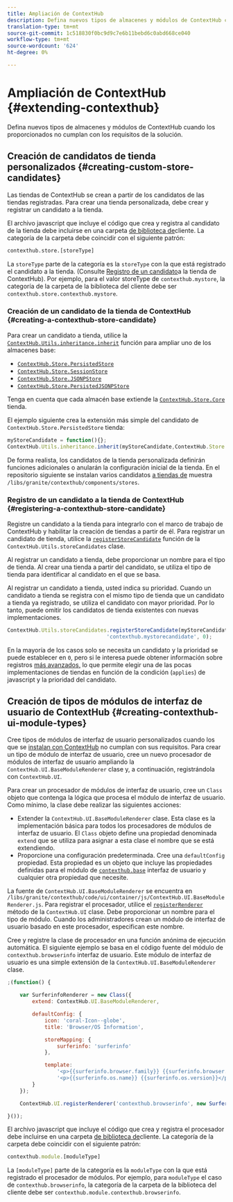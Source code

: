 ```yaml
---
title: Ampliación de ContextHub
description: Defina nuevos tipos de almacenes y módulos de ContextHub cuando los proporcionados no cumplan con los requisitos de la solución
translation-type: tm+mt
source-git-commit: 1c518830f0bc9d9c7e6b11bebd6c0abd668ce040
workflow-type: tm+mt
source-wordcount: '624'
ht-degree: 0%

---
```



# Ampliación de ContextHub {#extending-contexthub}

Defina nuevos tipos de almacenes y módulos de ContextHub cuando los proporcionados no cumplan con los requisitos de la solución.

## Creación de candidatos de tienda personalizados {#creating-custom-store-candidates}

Las tiendas de ContextHub se crean a partir de los candidatos de las tiendas registradas. Para crear una tienda personalizada, debe crear y registrar un candidato a la tienda.

El archivo javascript que incluye el código que crea y registra al candidato de la tienda debe incluirse en una carpeta [de biblioteca de](/help/implementing/developing/introduction/clientlibs.md)cliente. La categoría de la carpeta debe coincidir con el siguiente patrón:

```xml
contexthub.store.[storeType]
```

La `storeType` parte de la categoría es la `storeType` con la que está registrado el candidato a la tienda. (Consulte [Registro de un candidato](#registering-a-contexthub-store-candidate)a la tienda de ContextHub). Por ejemplo, para el valor storeType de `contexthub.mystore`, la categoría de la carpeta de la biblioteca del cliente debe ser `contexthub.store.contexthub.mystore`.

### Creación de un candidato de la tienda de ContextHub {#creating-a-contexthub-store-candidate}

Para crear un candidato a tienda, utilice la [`ContextHub.Utils.inheritance.inherit`](contexthub-api.md#inherit-child-parent) función para ampliar uno de los almacenes base:

* [`ContextHub.Store.PersistedStore`](contexthub-api.md#contexthub-store-persistedstore)
* [`ContextHub.Store.SessionStore`](contexthub-api.md#contexthub-store-sessionstore)
* [`ContextHub.Store.JSONPStore`](contexthub-api.md#contexthub-store-jsonpstore)
* [`ContextHub.Store.PersistedJSONPStore`](contexthub-api.md#contexthub-store-persistedjsonpstore)

Tenga en cuenta que cada almacén base extiende la [`ContextHub.Store.Core`](contexthub-api.md#contexthub-store-core) tienda.

El ejemplo siguiente crea la extensión más simple del candidato de `ContextHub.Store.PersistedStore` tienda:

```javascript
myStoreCandidate = function(){};
ContextHub.Utils.inheritance.inherit(myStoreCandidate,ContextHub.Store.PersistedStore);
```

De forma realista, los candidatos de la tienda personalizada definirán funciones adicionales o anularán la configuración inicial de la tienda. En el repositorio siguiente se instalan varios candidatos [a tiendas de](sample-stores.md) muestra `/libs/granite/contexthub/components/stores`.

### Registro de un candidato a la tienda de ContextHub {#registering-a-contexthub-store-candidate}

Registre un candidato a la tienda para integrarlo con el marco de trabajo de ContextHub y habilitar la creación de tiendas a partir de él. Para registrar un candidato de tienda, utilice la [`registerStoreCandidate`](contexthub-api.md#registerstorecandidate-store-storetype-priority-applies) función de la `ContextHub.Utils.storeCandidates` clase.

Al registrar un candidato a tienda, debe proporcionar un nombre para el tipo de tienda. Al crear una tienda a partir del candidato, se utiliza el tipo de tienda para identificar al candidato en el que se basa.

Al registrar un candidato a tienda, usted indica su prioridad. Cuando un candidato a tienda se registra con el mismo tipo de tienda que un candidato a tienda ya registrado, se utiliza el candidato con mayor prioridad. Por lo tanto, puede omitir los candidatos de tienda existentes con nuevas implementaciones.

```javascript
ContextHub.Utils.storeCandidates.registerStoreCandidate(myStoreCandidate,
                                'contexthub.mystorecandidate', 0);
```

En la mayoría de los casos solo se necesita un candidato y la prioridad se puede establecer en `0`, pero si le interesa puede obtener información sobre registros [más avanzados,](contexthub-api.md#registerstorecandidate-store-storetype-priority-applies) lo que permite elegir una de las pocas implementaciones de tiendas en función de la condición (`applies`) de javascript y la prioridad del candidato.

## Creación de tipos de módulos de interfaz de usuario de ContextHub {#creating-contexthub-ui-module-types}

Cree tipos de módulos de interfaz de usuario personalizados cuando los que se [instalan con ContextHub](sample-modules.md) no cumplan con sus requisitos. Para crear un tipo de módulo de interfaz de usuario, cree un nuevo procesador de módulos de interfaz de usuario ampliando la `ContextHub.UI.BaseModuleRenderer` clase y, a continuación, registrándola con `ContextHub.UI`.

Para crear un procesador de módulos de interfaz de usuario, cree un `Class` objeto que contenga la lógica que procesa el módulo de interfaz de usuario. Como mínimo, la clase debe realizar las siguientes acciones:

* Extender la `ContextHub.UI.BaseModuleRenderer` clase. Esta clase es la implementación básica para todos los procesadores de módulos de interfaz de usuario. El `Class` objeto define una propiedad denominada `extend` que se utiliza para asignar a esta clase el nombre que se está extendiendo.
* Proporcione una configuración predeterminada. Cree una `defaultConfig` propiedad. Esta propiedad es un objeto que incluye las propiedades definidas para el módulo de [`contexthub.base`](sample-modules.md#contexthub-base-ui-module-type) interfaz de usuario y cualquier otra propiedad que necesite.

La fuente de `ContextHub.UI.BaseModuleRenderer` se encuentra en `/libs/granite/contexthub/code/ui/container/js/ContextHub.UI.BaseModuleRenderer.js`.  Para registrar el procesador, utilice el [`registerRenderer`](contexthub-api.md#registerrenderer-moduletype-renderer-dontrender) método de la `ContextHub.UI` clase. Debe proporcionar un nombre para el tipo de módulo. Cuando los administradores crean un módulo de interfaz de usuario basado en este procesador, especifican este nombre.

Cree y registre la clase de procesador en una función anónima de ejecución automática. El siguiente ejemplo se basa en el código fuente del módulo de `contexthub.browserinfo` interfaz de usuario. Este módulo de interfaz de usuario es una simple extensión de la `ContextHub.UI.BaseModuleRenderer` clase.

```javascript
;(function() {

    var SurferinfoRenderer = new Class({
        extend: ContextHub.UI.BaseModuleRenderer,

        defaultConfig: {
            icon: 'coral-Icon--globe',
            title: 'Browser/OS Information',

            storeMapping: {
                surferinfo: 'surferinfo'
            },

            template:
                '<p>{{surferinfo.browser.family}} {{surferinfo.browser.version}}</p>' +
                '<p>{{surferinfo.os.name}} {{surferinfo.os.version}}</p>'
        }
    });

    ContextHub.UI.registerRenderer('contexthub.browserinfo', new SurferinfoRenderer());

}());
```

El archivo javascript que incluye el código que crea y registra el procesador debe incluirse en una carpeta [de biblioteca de](/help/implementing/developing/introduction/clientlibs.md)cliente. La categoría de la carpeta debe coincidir con el siguiente patrón:

```javascript
contexthub.module.[moduleType]
```

La `[moduleType]` parte de la categoría es la `moduleType` con la que está registrado el procesador de módulos. Por ejemplo, para `moduleType` el caso de `contexthub.browserinfo`, la categoría de la carpeta de la biblioteca del cliente debe ser `contexthub.module.contexthub.browserinfo`.
